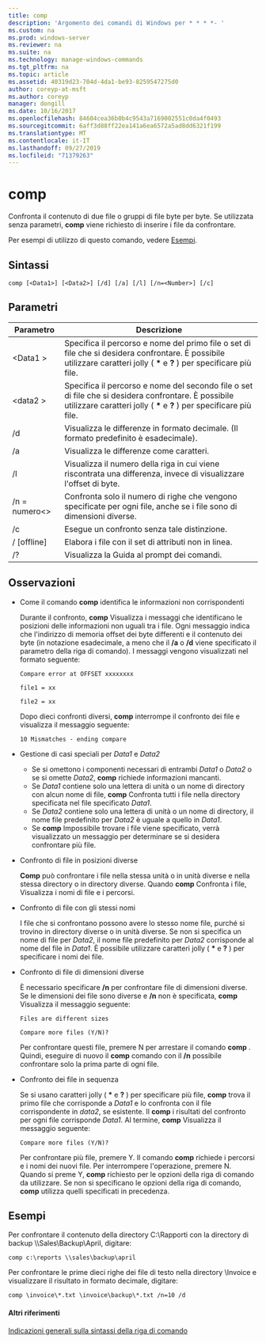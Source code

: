 ```yaml
---
title: comp
description: 'Argomento dei comandi di Windows per * * * *- '
ms.custom: na
ms.prod: windows-server
ms.reviewer: na
ms.suite: na
ms.technology: manage-windows-commands
ms.tgt_pltfrm: na
ms.topic: article
ms.assetid: 40319d23-704d-4da1-be93-8259547275d0
author: coreyp-at-msft
ms.author: coreyp
manager: dongill
ms.date: 10/16/2017
ms.openlocfilehash: 84604cea36b0b4c9543a7169002551c0da4f0493
ms.sourcegitcommit: 6aff3d88ff22ea141a6ea6572a5ad8dd6321f199
ms.translationtype: MT
ms.contentlocale: it-IT
ms.lasthandoff: 09/27/2019
ms.locfileid: "71379263"
---
```

# <a name="comp"></a>comp



Confronta il contenuto di due file o gruppi di file byte per byte. Se utilizzata senza parametri, **comp** viene richiesto di inserire i file da confrontare.

Per esempi di utilizzo di questo comando, vedere [Esempi](#BKMK_examples).

## <a name="syntax"></a>Sintassi

```
comp [<Data1>] [<Data2>] [/d] [/a] [/l] [/n=<Number>] [/c]
```

## <a name="parameters"></a>Parametri

|Parametro|Descrizione|
|---------|-----------|
|\<Data1 >|Specifica il percorso e nome del primo file o set di file che si desidera confrontare. È possibile utilizzare caratteri jolly ( **&#42;** e **?** ) per specificare più file.|
|\<data2 >|Specifica il percorso e nome del secondo file o set di file che si desidera confrontare. È possibile utilizzare caratteri jolly ( **&#42;** e **?** ) per specificare più file.|
|/d|Visualizza le differenze in formato decimale. (Il formato predefinito è esadecimale).|
|/a|Visualizza le differenze come caratteri.|
|/l|Visualizza il numero della riga in cui viene riscontrata una differenza, invece di visualizzare l'offset di byte.|
|/n = numero\<>|Confronta solo il numero di righe che vengono specificate per ogni file, anche se i file sono di dimensioni diverse.|
|/c|Esegue un confronto senza tale distinzione.|
|/ [offline]|Elabora i file con il set di attributi non in linea.|
|/?|Visualizza la Guida al prompt dei comandi.|

## <a name="remarks"></a>Osservazioni

-   Come il comando **comp** identifica le informazioni non corrispondenti

    Durante il confronto, **comp** Visualizza i messaggi che identificano le posizioni delle informazioni non uguali tra i file. Ogni messaggio indica che l'indirizzo di memoria offset dei byte differenti e il contenuto dei byte (in notazione esadecimale, a meno che il **/a** o **/d** viene specificato il parametro della riga di comando). I messaggi vengono visualizzati nel formato seguente:

    `Compare error at OFFSET xxxxxxxx`

    `file1 = xx`

    `file2 = xx`

    Dopo dieci confronti diversi, **comp** interrompe il confronto dei file e visualizza il messaggio seguente:

    `10 Mismatches - ending compare`
-   Gestione di casi speciali per *Data1* e *Data2*  
    -   Se si omettono i componenti necessari di entrambi *Data1* o *Data2* o se si omette *Data2*, **comp** richiede informazioni mancanti.
    -   Se *Data1* contiene solo una lettera di unità o un nome di directory con alcun nome di file, **comp** Confronta tutti i file nella directory specificata nel file specificato *Data1*.
    -   Se *Data2* contiene solo una lettera di unità o un nome di directory, il nome file predefinito per *Data2* è uguale a quello in *Data1*.
    -   Se **comp** Impossibile trovare i file viene specificato, verrà visualizzato un messaggio per determinare se si desidera confrontare più file.
-   Confronto di file in posizioni diverse

    **Comp** può confrontare i file nella stessa unità o in unità diverse e nella stessa directory o in directory diverse. Quando **comp** Confronta i file, Visualizza i nomi di file e i percorsi.
-   Confronto di file con gli stessi nomi

    I file che si confrontano possono avere lo stesso nome file, purché si trovino in directory diverse o in unità diverse. Se non si specifica un nome di file per *Data2*, il nome file predefinito per *Data2* corrisponde al nome del file in *Data1*. È possibile utilizzare caratteri jolly ( **&#42;** e **?** ) per specificare i nomi dei file.
-   Confronto di file di dimensioni diverse

    È necessario specificare **/n** per confrontare file di dimensioni diverse. Se le dimensioni dei file sono diverse e **/n** non è specificata, **comp** Visualizza il messaggio seguente:

    `Files are different sizes`

    `Compare more files (Y/N)?`

    Per confrontare questi file, premere N per arrestare il comando **comp** . Quindi, eseguire di nuovo il **comp** comando con il **/n** possibile confrontare solo la prima parte di ogni file.
-   Confronto dei file in sequenza

    Se si usano caratteri jolly ( **&#42;** e **?** ) per specificare più file, **comp** trova il primo file che corrisponde a *Data1* e lo confronta con il file corrispondente in *data2*, se esistente. Il **comp** i risultati del confronto per ogni file corrisponde *Data1*. Al termine, **comp** Visualizza il messaggio seguente:

    `Compare more files (Y/N)?`

    Per confrontare più file, premere Y. Il comando **comp** richiede i percorsi e i nomi dei nuovi file. Per interrompere l'operazione, premere N. Quando si preme Y, **comp** richiesto per le opzioni della riga di comando da utilizzare. Se non si specificano le opzioni della riga di comando, **comp** utilizza quelli specificati in precedenza.

## <a name="BKMK_examples"></a>Esempi

Per confrontare il contenuto della directory C:\Rapporti con la directory di backup \\\\Sales\Backup\April, digitare:
```
comp c:\reports \\sales\backup\april
```
Per confrontare le prime dieci righe dei file di testo nella directory \Invoice e visualizzare il risultato in formato decimale, digitare:
```
comp \invoice\*.txt \invoice\backup\*.txt /n=10 /d
```

#### <a name="additional-references"></a>Altri riferimenti

[Indicazioni generali sulla sintassi della riga di comando](command-line-syntax-key.md)